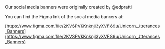 Our social media banners were originally created by @edpratti

You can find the Figma link of the social media banners at:

[https://www.figma.com/file/2KVSPVKKnknjl3yXVFl89u/Unicorn_Utterances_Banners](https://www.figma.com/file/2KVSPVKKnknjl3yXVFl89u/Unicorn_Utterances_Banners)
